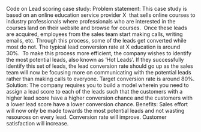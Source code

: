 Code on Lead scoring case study:
Problem statement:
This case study is based on an online education service provider X  that sells online courses to industry professionals where professionals who are interested in the courses land on their website and browse for courses. 
Once these leads are acquired, employees from the sales team start making calls, writing emails, etc. Through this process, some of the leads get converted while most do not. The typical lead conversion rate at X education is around 30%. 
To make this process more efficient, the company wishes to identify the most potential leads, also known as ‘Hot Leads’.
If they successfully identify this set of leads, the lead conversion rate should go up as the sales team will now be focusing more on communicating with the potential leads rather than making calls to everyone. 
Target conversion rate is around 80%.
Solution:
The company requires you to build a model wherein you need to assign a lead score to each of the leads such that the customers with a higher lead score have a higher conversion chance and the customers with a lower lead score have a lower conversion chance.
Benefits:
Sales effort will now only be made towards the most potential leads and not wasting resources on every lead.
Conversion rate will improve.
Customer satisfaction will increase.


